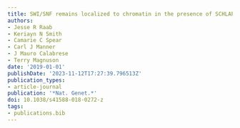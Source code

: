 ```yaml
---
title: SWI/SNF remains localized to chromatin in the presence of SCHLAP1
authors:
- Jesse R Raab
- Keriayn N Smith
- Camarie C Spear
- Carl J Manner
- J Mauro Calabrese
- Terry Magnuson
date: '2019-01-01'
publishDate: '2023-11-12T17:27:39.796513Z'
publication_types:
- article-journal
publication: '*Nat. Genet.*'
doi: 10.1038/s41588-018-0272-z
tags:
- publications.bib
---
```

